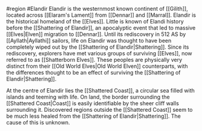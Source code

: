 #region #Elandir
Elandir is the westernmost known continent of [[Gilith]], located across [[Elaram's Lament]] from [[Dennar]] and [[Marral]]. Elandir is the historical homeland of the [[Elves]].
Little is known of Elandi history before the [[Shattering of Elandir]], an apocalyptic event that led to massive [[Elves|Elven]] migration to [[Dennar]]. Until its rediscovery in 512 AS by [[Ayllath|Ayllathi]] sailors, life on Elandir was thought to have been completely wiped out by the [[Shattering of Elandir|Shattering]]. Since its rediscovery, explorers have met various groups of surviving [[Elves]], now referred to as [[Shatterborn Elves]]. These peoples are physically very distinct from their [[Old World Elves|Old World Elven]] counterparts, with the differences thought to be an effect of surviving the [[Shattering of Elandir|Shattering]].

At the centre of Elandir lies the [[Shattered Coast]], a circular sea filled with islands and teeming with life. On land, the border surrounding the [[Shattered Coast|Coast]] is easily identifiable by the sheer cliff walls surrounding it. Discovered regions outside the [[Shattered Coast]] seem to be much less healed from the [[Shattering of Elandir|Shattering]]. The cause of this is unknown.
